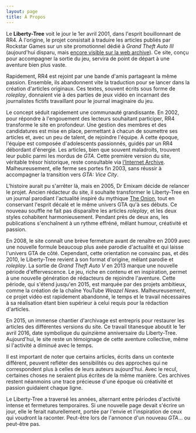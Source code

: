 ```yaml
---
layout: page
title: À Propos
---
```


Le **Liberty-Tree** voit le jour le 1er avril 2001, dans l'esprit bouillonnant de RR4. À l'origine, le projet consistait à traduire les articles publiés par Rockstar Games sur un site promotionnel dédié à *Grand Theft Auto III* (aujourd'hui disparu, mais [encore visible sur la web archive](https://web.archive.org/web/20190328010234/http://www.rockstargames.com/libertytree/)). Ce site, conçu pour accompagner la sortie du jeu, servira de point de départ à une aventure bien plus vaste.

Rapidement, RR4 est rejoint par une bande d'amis partageant la même passion. Ensemble, ils abandonnent vite la traduction pour se lancer dans la création d'articles originaux. Ces textes, souvent écrits sous forme de *roleplay*, donnaient vie à des parties de jeux vidéo en incarnant des journalistes fictifs travaillant pour le journal imaginaire du jeu.

Le concept séduit rapidement une communauté grandissante. En 2002, pour répondre à l'engouement des lecteurs souhaitant participer, RR4 transforme le site en profondeur. Une gestion des membres et des candidatures est mise en place, permettant à chacun de soumettre ses articles et, avec un peu de talent, de rejoindre l'équipe. À cette époque, l'équipe est composée d'adolescents passionnés, guidés par un RR4 débordant d'énergie. Les articles, bien que souvent maladroits, trouvent leur public parmi les mordus de *GTA*. Cette première version du site, véritable trésor historique, reste consultable via [l’Internet Archive](https://web.archive.org/web/20020613150629/http://liberty-tree.mine.nu:80/index.html). Malheureusement, elle ferme ses portes fin 2003, sans réussir à accompagner la transition vers *GTA: Vice City*.

L'histoire aurait pu s'arrêter là, mais en 2005, Dr Emixam décide de relancer le projet. Ancien rédacteur du site, il souhaite transformer le Liberty-Tree en un journal parodiant l'actualité inspiré du mythique [The Onion](https://theonion.com/), tout en conservant l'esprit décalé et le même univers GTA qu'à ses débuts. Ce nouveau souffle ne fait pas disparaître les articles *roleplay*, et les deux styles cohabitent harmonieusement. Pendant près de deux ans, les publications s'enchaînent à un rythme effréné, mêlant humour, créativité et passion.

En 2008, le site connaît une brève fermeture avant de renaître en 2009 avec une nouvelle formule beaucoup plus axée parodie d'actualité et qui laisse l'univers GTA de côté. Cependant, cette orientation ne convainc pas, et dès 2010, le Liberty-Tree revient à son format d'origine, mêlant parodie et *roleplay*. La sortie de *Grand Theft Auto V* en 2013 marque une nouvelle période d'effervescence. Le jeu, riche en contenu et en inspiration, permet à une nouvelle génération de rédacteurs de rejoindre l'aventure. Cette période, qui s'étend jusqu'en 2015, est marquée par des projets ambitieux, comme la création de la chaîne YouTube *Weazel News*. Malheureusement, ce projet vidéo est rapidement abandonné, le temps et le travail nécessaires à sa réalisation étant bien supérieur à celui requis pour la rédaction d'articles.

En 2015, un immense chantier d'archivage est entrepris pour restaurer les articles des différentes versions du site. Ce travail titanesque aboutit le 1er avril 2016, date symbolique du quinzième anniversaire du Liberty-Tree. Aujourd'hui, le site reste un témoignage de cette aventure collective, même si l'activité a diminué avec le temps.

Il est important de noter que certains articles, écrits dans un contexte différent, peuvent refléter des sensibilités ou des approches qui ne correspondent plus à celles de leurs auteurs aujourd'hui. Avec le recul, certaines choses ne seraient plus écrites de la même manière. Ces archives restent néanmoins une trace précieuse d'une époque où créativité et passion guidaient chaque ligne.

Le Liberty-Tree a traversé les années, alternant entre périodes d'activité intense et fermetures temporaires. Si une nouvelle page devait s'écrire un jour, elle le ferait naturellement, portée par l'envie et l'inspiration de ceux qui voudront la raconter. Peut-être lors de l'annonce d'un nouveau *GTA*... ou peut-être pas.